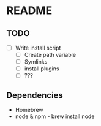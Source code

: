 # README

## TODO

- [ ] Write install script
    - [ ] Create path variable
    - [ ] Symlinks
    - [ ] install plugins
    - [ ] ???

## Dependencies

- Homebrew
- node & npm - brew install node

